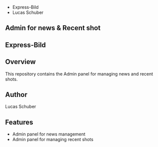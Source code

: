 - Express-Bild
- Lucas Schuber

## Admin for news & Recent shot

## Express-Bild

## Overview

This repository contains the Admin panel for managing news and recent shots.

## Author

Lucas Schuber

## Features

- Admin panel for news management
- Admin panel for managing recent shots
